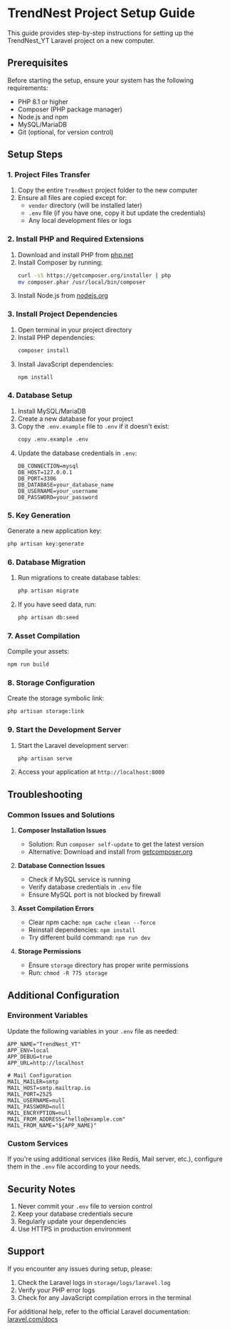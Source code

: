 # TrendNest Project Setup Guide

This guide provides step-by-step instructions for setting up the TrendNest_YT Laravel project on a new computer.

## Prerequisites

Before starting the setup, ensure your system has the following requirements:

- PHP 8.1 or higher
- Composer (PHP package manager)
- Node.js and npm
- MySQL/MariaDB
- Git (optional, for version control)

## Setup Steps

### 1. Project Files Transfer

1. Copy the entire `TrendNest` project folder to the new computer
2. Ensure all files are copied except for:
   - `vendor` directory (will be installed later)
   - `.env` file (if you have one, copy it but update the credentials)
   - Any local development files or logs

### 2. Install PHP and Required Extensions

1. Download and install PHP from [php.net](https://www.php.net/downloads.php)
2. Install Composer by running:
   ```bash
   curl -sS https://getcomposer.org/installer | php
   mv composer.phar /usr/local/bin/composer
   ```
3. Install Node.js from [nodejs.org](https://nodejs.org/)

### 3. Install Project Dependencies

1. Open terminal in your project directory
2. Install PHP dependencies:
   ```bash
   composer install
   ```
3. Install JavaScript dependencies:
   ```bash
   npm install
   ```

### 4. Database Setup

1. Install MySQL/MariaDB
2. Create a new database for your project
3. Copy the `.env.example` file to `.env` if it doesn't exist:
   ```bash
   copy .env.example .env
   ```
4. Update the database credentials in `.env`:
   ```
   DB_CONNECTION=mysql
   DB_HOST=127.0.0.1
   DB_PORT=3306
   DB_DATABASE=your_database_name
   DB_USERNAME=your_username
   DB_PASSWORD=your_password
   ```

### 5. Key Generation

Generate a new application key:
```bash
php artisan key:generate
```

### 6. Database Migration

1. Run migrations to create database tables:
   ```bash
   php artisan migrate
   ```
2. If you have seed data, run:
   ```bash
   php artisan db:seed
   ```

### 7. Asset Compilation

Compile your assets:
```bash
npm run build
```

### 8. Storage Configuration

Create the storage symbolic link:
```bash
php artisan storage:link
```

### 9. Start the Development Server

1. Start the Laravel development server:
   ```bash
   php artisan serve
   ```
2. Access your application at `http://localhost:8000`

## Troubleshooting

### Common Issues and Solutions

1. **Composer Installation Issues**
   - Solution: Run `composer self-update` to get the latest version
   - Alternative: Download and install from [getcomposer.org](https://getcomposer.org/download/)

2. **Database Connection Issues**
   - Check if MySQL service is running
   - Verify database credentials in `.env` file
   - Ensure MySQL port is not blocked by firewall

3. **Asset Compilation Errors**
   - Clear npm cache: `npm cache clean --force`
   - Reinstall dependencies: `npm install`
   - Try different build command: `npm run dev`

4. **Storage Permissions**
   - Ensure `storage` directory has proper write permissions
   - Run: `chmod -R 775 storage`

## Additional Configuration

### Environment Variables

Update the following variables in your `.env` file as needed:

```env
APP_NAME="TrendNest_YT"
APP_ENV=local
APP_DEBUG=true
APP_URL=http://localhost

# Mail Configuration
MAIL_MAILER=smtp
MAIL_HOST=smtp.mailtrap.io
MAIL_PORT=2525
MAIL_USERNAME=null
MAIL_PASSWORD=null
MAIL_ENCRYPTION=null
MAIL_FROM_ADDRESS="hello@example.com"
MAIL_FROM_NAME="${APP_NAME}"
```

### Custom Services

If you're using additional services (like Redis, Mail server, etc.), configure them in the `.env` file according to your needs.

## Security Notes

1. Never commit your `.env` file to version control
2. Keep your database credentials secure
3. Regularly update your dependencies
4. Use HTTPS in production environment

## Support

If you encounter any issues during setup, please:
1. Check the Laravel logs in `storage/logs/laravel.log`
2. Verify your PHP error logs
3. Check for any JavaScript compilation errors in the terminal

For additional help, refer to the official Laravel documentation: [laravel.com/docs](https://laravel.com/docs)
